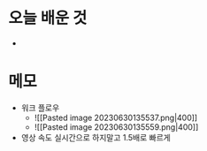 # 오늘 배운 것
- 

# 메모
- 워크 플로우 
	- ![[Pasted image 20230630135537.png|400]]
	- ![[Pasted image 20230630135559.png|400]]
- 영상 속도 실시간으로 하지말고 1.5배로 빠르게